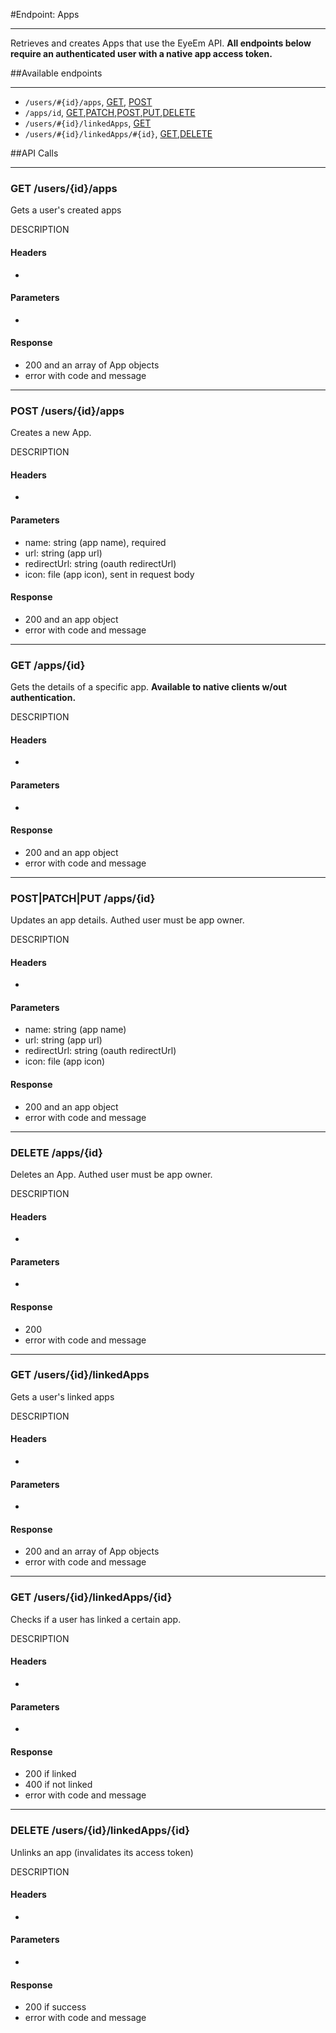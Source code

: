 #Endpoint: Apps
***

Retrieves and creates Apps that use the EyeEm API. **All endpoints below require an authenticated user with a native app access token.**

##Available endpoints
***
* `/users/#{id}/apps`, [GET](#GETUsersIdApps), [POST](#POSTUsersIdApps)
* `/apps/id`, [GET](#GETAppsId),[PATCH](#PATCHAppsId),[POST](#PATCHAppsId),[PUT](#PATCHAppsId),[DELETE](#DELETEAppsId)
* `/users/#{id}/linkedApps`, [GET](#GETUsersIdLinkedApps)
* `/users/#{id}/linkedApps/#{id}`, [GET](#GETUsersIdLinkedAppsId),[DELETE](#DELETEUsersIdLinkedApps)

##API Calls
****

### GET /users/{id}/apps <a id="wiki-GETUsersIdApps"></a>  

Gets a user's created apps

DESCRIPTION
#### Headers
 - 

#### Parameters
 - 

#### Response
 - 200 and an array of App objects
 - error with code and message
 
***

### POST /users/{id}/apps <a id="wiki-POSTUsersIdApps"></a>  

Creates a new App.

DESCRIPTION
#### Headers
 - 

#### Parameters
 - name: string (app name), required
 - url: string (app url)
 - redirectUrl: string (oauth redirectUrl)
 - icon: file (app icon), sent in request body

#### Response
 - 200 and an app object
 - error with code and message
 
***

### GET /apps/{id} <a id="wiki-GETAppsId"></a>  

Gets the details of a specific app. **Available to native clients w/out authentication.**

DESCRIPTION
#### Headers
 - 

#### Parameters
 - 

#### Response
 - 200 and an app object
 - error with code and message
 
***

### POST|PATCH|PUT /apps/{id} <a id="wiki-PATCHAppsId"></a>  

Updates an app details. Authed user must be app owner. 

DESCRIPTION
#### Headers
 - 

#### Parameters
 - name: string (app name)
 - url: string (app url)
 - redirectUrl: string (oauth redirectUrl)
 - icon: file (app icon)

#### Response
 - 200 and an app object
 - error with code and message
 
***

### DELETE /apps/{id} <a id="wiki-DELETEAppsId"></a>  

Deletes an App. Authed user must be app owner. 

DESCRIPTION
#### Headers
 - 

#### Parameters
 -

#### Response
 - 200
 - error with code and message

***

### GET /users/{id}/linkedApps <a id="wiki-GETUsersIdLinkedApps"></a>

Gets a user's linked apps

DESCRIPTION
#### Headers
 - 

#### Parameters
 - 

#### Response
 - 200 and an array of App objects
 - error with code and message
 
***

### GET /users/{id}/linkedApps/{id} <a id="wiki-GETUsersIdLinkedAppsId"></a>

Checks if a user has linked a certain app.

DESCRIPTION
#### Headers
 - 

#### Parameters
 - 

#### Response
 - 200 if linked
 - 400 if not linked
 - error with code and message
 
***


### DELETE /users/{id}/linkedApps/{id} <a id="wiki-DELETEUsersIdLinkedAppsId"></a>

Unlinks an app (invalidates its access token)

DESCRIPTION
#### Headers
 - 

#### Parameters
 - 

#### Response
 - 200 if success
 - error with code and message
